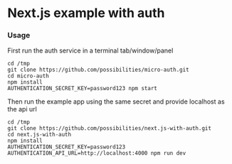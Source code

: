 # Next.js example with auth

### Usage

First run the auth service in a terminal tab/window/panel

```
cd /tmp
git clone https://github.com/possibilities/micro-auth.git
cd micro-auth
npm install
AUTHENTICATION_SECRET_KEY=password123 npm start
```

Then run the example app using the same secret and provide localhost as the api url

```
cd /tmp
git clone https://github.com/possibilities/next.js-with-auth.git
cd next.js-with-auth
npm install
AUTHENTICATION_SECRET_KEY=password123 AUTHENTICATION_API_URL=http://localhost:4000 npm run dev
```
